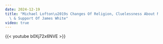 ```yaml
---
date: 2024-12-19
title: "Michael Lofton\u2019s Changes Of Religion, Cluelessness About Manifest Heresy\
  \ & Support Of James White"
video: true
---
```



{{< youtube b0Xj72x6NVE >}}
